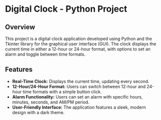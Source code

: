 # Digital Clock - Python Project

## Overview
This project is a digital clock application developed using Python and the Tkinter library for the graphical user interface (GUI). The clock displays the current time in either a 12-hour or 24-hour format, with options to set an alarm and toggle between time formats.

## Features
- **Real-Time Clock:** Displays the current time, updating every second.
- **12-Hour/24-Hour Format:** Users can switch between 12-hour and 24-hour time formats with a simple button click.
- **Alarm Functionality:** Users can set an alarm with specific hours, minutes, seconds, and AM/PM period.
- **User-Friendly Interface:** The application features a sleek, modern design with a dark theme.
